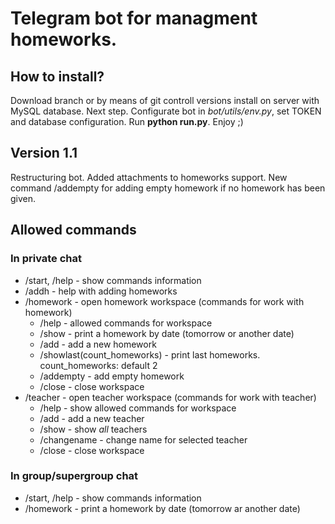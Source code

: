 # Telegram bot for managment homeworks.

## How to install?
Download branch or by means of git controll versions install on server with MySQL database.
Next step. Configurate bot in _bot/utils/env.py_, set TOKEN and database configuration.
Run **python run.py**. Enjoy ;)

## Version 1.1
Restructuring bot.
Added attachments to homeworks support.
New command /addempty for adding empty homework if no homework has been given.


## Allowed commands
  ### In private chat
  - /start, /help - show commands information
  - /addh - help with adding homeworks
  - /homework - open homework workspace (commands for work with homework)
    * /help - allowed commands for workspace
    * /show - print a homework by date (tomorrow or another date)
    * /add - add a new homework
    * /showlast(count_homeworks) - print last homeworks. count_homeworks: default 2
    * /addempty - add empty homework
    * /close - close workspace
  - /teacher - open teacher workspace (commands for work with teacher)
    * /help - show allowed commands for workspace
    * /add - add a new teacher
    * /show - show *all* teachers
    * /changename - change name for selected teacher
    * /close - close workspace
  ### In group/supergroup chat
  - /start, /help - show commands information
  - /homework - print a homework by date (tomorrow ar another date) 